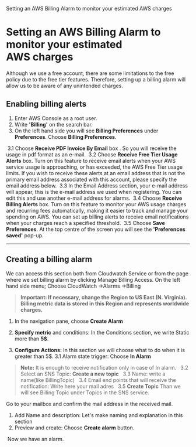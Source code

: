 
Setting an AWS Billing Alarm to monitor your estimated AWS charges

# Setting an AWS Billing Alarm to monitor your estimated AWS charges

Although we use a free account, there are some limitations to the free policy due to the free tier features. Therefore, setting up a billing alarm will allow us to be aware of any unintended charges.

## Enabling billing alerts

1. Enter AWS Console as a root user. 
2. Write **'Billing'** on the search bar. 
3. On the left hand side you will see **Billing Preferences** under **Preferences**. Choose **Billing Preferences**.

 3.1 Choose **Receive PDF Invoice By Email** box . So you will receive the usage in pdf format as an e-mail.
 3.2 Choose **Receive Free Tier Usage Alerts** box. Turn on this feature to receive email alerts when your AWS service usage is approaching, or has exceeded, the AWS Free Tier usage limits. If you wish to receive these alerts at an email address that is not the primary email address associated with this account, please specify the email address below.
 3.3 In the Email Address section, your e-mail address will appear, this is the e-mail address we used when registering. You can edit this and use another e-mail address for alarms.
 3.4 Choose **Receive Billing Alerts** box. Turn on this feature to monitor your AWS usage charges and recurring fees automatically, making it easier to track and manage your spending on AWS. You can set up billing alerts to receive email notifications when your charges reach a specified threshold.
 3.5 Choose **Save Preferences**. At the top centre of the screen you will see the **'Preferences saved'** pop-up.

---

## Creating a billing alarm

We can access this section both from Cloudwatch Service or from the page where we set billing alarm by clicking Manage Billing Access.
On the left hand side menu; Choose CloudWatch →Alarms →Billing
>**Important: If necessary, change the Region to US East (N. Virginia). Billing metric data is stored in this Region and represents worldwide charges.**
1. In the navigation pane, choose **Create Alarm**
2. **Specify metric** and conditions:
In the Conditions section, we write Static more than **5$**. 

3. **Configure Actions:** In this section we will choose what to do when it is greater than 5$.
  3.1 Alarm state trigger: Choose **In Alarm**
 >**Note:** It is enough to receive notification only in case of In alarm.
  3.2 Select an SNS Topic: **Create a new topic**
  3.3 Name: write a name(like BillingTopic)
  3.4 Email end points that will receive the notification: Write here your mail adres
  3.5 **Create Topic**
Than we will see Billing Topic under Topics in the SNS service.

Go to your mailbox and confirm the mail address in the received mail.
1. Add Name and description: Let's make naming and explanation in this section
2. Preview and create: Choose **Create alarm** button.

 Now we have an alarm.


